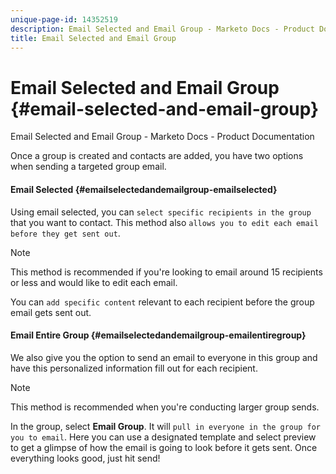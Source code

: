 ```yaml
---
unique-page-id: 14352519
description: Email Selected and Email Group - Marketo Docs - Product Documentation
title: Email Selected and Email Group
---
```


# Email Selected and Email Group {#email-selected-and-email-group}

Email Selected and Email Group - Marketo Docs - Product Documentation

Once a group is created and contacts are added, you have two options when sending a targeted group email.

#### Email Selected {#emailselectedandemailgroup-emailselected}

Using email selected, you can `select specific recipients in the group` that you want to contact. This method also `allows you to edit each email before they get sent out`.

>[!NOTE]
>
>This method is recommended if you're looking to email around 15 recipients or less and would like to edit each email.

You can `add specific content` relevant to each recipient before the group email gets sent out.  

#### Email Entire Group {#emailselectedandemailgroup-emailentiregroup}

We also give you the option to send an email to everyone in this group and have this personalized information fill out for each recipient.

>[!NOTE]
>
>This method is recommended when you're conducting larger group sends.

In the group, select **Email Group**. It will `pull in everyone in the group for you to email`.  Here you can use a designated template and select preview to get a glimpse of how the email is going to look before it gets sent. Once everything looks good, just hit send!
